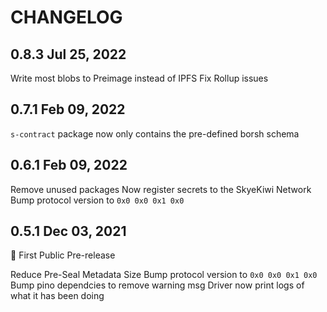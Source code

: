 # CHANGELOG

## 0.8.3 Jul 25, 2022

Write most blobs to Preimage instead of IPFS
Fix Rollup issues

## 0.7.1 Feb 09, 2022

`s-contract` package now only contains the pre-defined borsh schema

## 0.6.1 Feb 09, 2022

Remove unused packages
Now register secrets to the SkyeKiwi Network
Bump protocol version to `0x0 0x0 0x1 0x0`


## 0.5.1 Dec 03, 2021
🎉 First Public Pre-release

Reduce Pre-Seal Metadata Size
Bump protocol version to `0x0 0x0 0x1 0x0`
Bump pino dependcies to remove warning msg
Driver now print logs of what it has been doing
